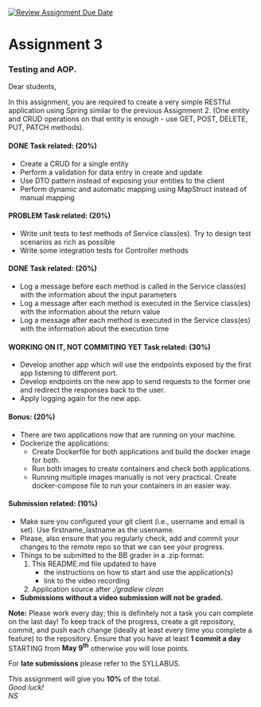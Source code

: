 [![Review Assignment Due Date](https://classroom.github.com/assets/deadline-readme-button-24ddc0f5d75046c5622901739e7c5dd533143b0c8e959d652212380cedb1ea36.svg)](https://classroom.github.com/a/zkQ7Yn-Y)
<h1> Assignment 3 </h1>
<h3> Testing and AOP. </h3>

Dear students, <br />

In this assignment, you are required to create a very simple RESTful application using Spring similar to the previous
Assignment 2. (One entity and CRUD operations on that entity is enough - use GET, POST, DELETE,  PUT, PATCH methods). 

<h4> DONE Task related: (20%)</h4>
<ul>
    <li> Create a CRUD for a single entity</li>
    <li> Perform a validation for data entry in create and update</li>
    <li> Use DTO pattern instead of exposing your entities to the client</li>
    <li> Perform dynamic and automatic mapping using MapStruct instead of manual mapping</li>
</ul>

<h4> PROBLEM Task related: (20%)</h4>
<ul>
    <li> Write unit tests to test methods of Service class(es). Try to design test scenarios as rich as possible</li>
    <li> Write some integration tests for Controller methods</li>
</ul>

<h4> DONE Task related: (20%)</h4>
<ul>
    <li> Log a message before each method is called in the Service class(es) with the information about the input parameters</li>
    <li> Log a message after each method is executed in the Service class(es) with the information about the return value</li>
    <li> Log a message after each method is executed in the Service class(es) with the information about the execution time</li>
</ul>

<h4> WORKING ON IT, NOT COMMITING YET Task related: (30%)</h4>
<ul>
    <li> Develop another app which will use the endpoints exposed by the first app listening to different port. </li>
    <li> Develop endpoints on the new app to send requests to the former one and redirect the responses back to the user. </li>
    <li> Apply logging again for the new app. </li>
</ul>

<h4> Bonus: (20%)</h4>
<ul>
    <li> There are two applications now that are running on your machine. </li>
    <li> Dockerize the applications: 
        <ul>
            <li> Create Dockerfile for both applications and build the docker image for both. </li>
            <li> Run both images to create containers and check both applications.</li>
            <li> Running multiple images manually is not very practical. Create docker-compose file to run your containers in an easier way.  </li>
        </ul>
    </li>
</ul>

<h4> Submission related: (10%) </h4>
<ul>
    <li> Make sure you configured your git client (i.e., username and email is set). Use firstname_lastname as the
        username. </li>
    <li> Please, also ensure that you regularly check, add and commit your changes to the remote repo so that we can
        see
        your progress. </li>
    <li>Things to be submitted to the BB grader in a .zip format:
        <ol>
            <li>This README.md file updated to have
                <ul>
                    <li>the instructions on how to start and use the application(s)</li>
                    <li>link to the video recording</li>
                </ul>
            </li>
            <li>Application source after <em>./gradlew clean</em></li>
        </ol>
    </li>
    <li> <strong> Submissions without a video submission will not be graded.</strong> </li>
</ul>

<p><b>Note:</b> Please work every day; this is definitely not a task you can complete on the last day!
    To keep track of the progress, create a git repository, commit, and push each change (ideally at least every time
    you complete a feature) to the repository.
    Ensure that you have at least <strong>1 commit a day</strong> STARTING from <strong>May 9<sup>th</sup></strong>
    otherwise you will lose points.
</p>
<p>For <strong>late submissions</strong> please refer to the SYLLABUS.</p>


This assignment will give you <strong>10%</strong> of the total. <br />
<em> Good luck! </em> <br />
<em> NS </em>
